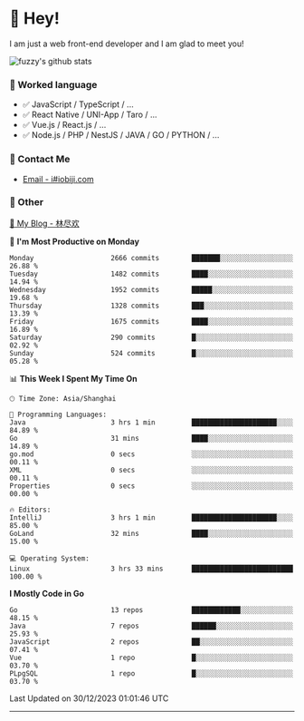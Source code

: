 # 👋 Hey!

I am just a web front-end developer and I am glad to meet you!

![fuzzy's github stats](https://github-readme-stats.vercel.app/api?username=JaydenForYou&&show_icons=true&&title_color=1abc9c&&icon_color=1abc9c)


### 📝 Worked language

- ✅ JavaScript / TypeScript / ...
- ✅ React Native / UNI-App / Taro / ...
- ✅ Vue.js / React.js / ...
- ✅ Node.js / PHP / NestJS / JAVA / GO / PYTHON / ...

### 📮 Contact Me

- [Email - i#iobiji.com](mailto:i@iobiji.com)


### 🤪 Other

[📌 My Blog - 林尽欢](https://iobiji.com)

<!--START_SECTION:waka-->
📅 **I'm Most Productive on Monday** 

```text
Monday                   2666 commits        ███████░░░░░░░░░░░░░░░░░░   26.88 % 
Tuesday                  1482 commits        ████░░░░░░░░░░░░░░░░░░░░░   14.94 % 
Wednesday                1952 commits        █████░░░░░░░░░░░░░░░░░░░░   19.68 % 
Thursday                 1328 commits        ███░░░░░░░░░░░░░░░░░░░░░░   13.39 % 
Friday                   1675 commits        ████░░░░░░░░░░░░░░░░░░░░░   16.89 % 
Saturday                 290 commits         █░░░░░░░░░░░░░░░░░░░░░░░░   02.92 % 
Sunday                   524 commits         █░░░░░░░░░░░░░░░░░░░░░░░░   05.28 % 
```


📊 **This Week I Spent My Time On** 

```text
🕑︎ Time Zone: Asia/Shanghai

💬 Programming Languages: 
Java                     3 hrs 1 min         █████████████████████░░░░   84.89 % 
Go                       31 mins             ████░░░░░░░░░░░░░░░░░░░░░   14.89 % 
go.mod                   0 secs              ░░░░░░░░░░░░░░░░░░░░░░░░░   00.11 % 
XML                      0 secs              ░░░░░░░░░░░░░░░░░░░░░░░░░   00.11 % 
Properties               0 secs              ░░░░░░░░░░░░░░░░░░░░░░░░░   00.00 % 

🔥 Editors: 
IntelliJ                 3 hrs 1 min         █████████████████████░░░░   85.00 % 
GoLand                   32 mins             ████░░░░░░░░░░░░░░░░░░░░░   15.00 % 

💻 Operating System: 
Linux                    3 hrs 33 mins       █████████████████████████   100.00 % 
```

**I Mostly Code in Go** 

```text
Go                       13 repos            ████████████░░░░░░░░░░░░░   48.15 % 
Java                     7 repos             ██████░░░░░░░░░░░░░░░░░░░   25.93 % 
JavaScript               2 repos             ██░░░░░░░░░░░░░░░░░░░░░░░   07.41 % 
Vue                      1 repo              █░░░░░░░░░░░░░░░░░░░░░░░░   03.70 % 
PLpgSQL                  1 repo              █░░░░░░░░░░░░░░░░░░░░░░░░   03.70 % 
```




 Last Updated on 30/12/2023 01:01:46 UTC
<!--END_SECTION:waka-->
---
